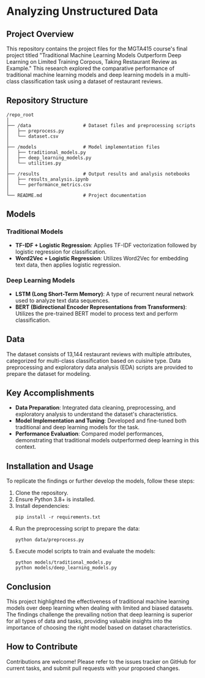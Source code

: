 # Analyzing Unstructured Data

## Project Overview

This repository contains the project files for the MGTA415 course's final project titled "Traditional Machine Learning Models Outperform Deep Learning on Limited Training Corpous, Taking Restaurant Review as Example." This research explored the comparative performance of traditional machine learning models and deep learning models in a multi-class classification task using a dataset of restaurant reviews.

## Repository Structure

```
/repo_root
│
├── /data                   # Dataset files and preprocessing scripts
│   ├── preprocess.py
│   └── dataset.csv
│
├── /models                 # Model implementation files
│   ├── traditional_models.py
│   ├── deep_learning_models.py
│   └── utilities.py
│
├── /results                # Output results and analysis notebooks
│   ├── results_analysis.ipynb
│   └── performance_metrics.csv
│
└── README.md               # Project documentation
```

## Models

### Traditional Models

- **TF-IDF + Logistic Regression**: Applies TF-IDF vectorization followed by logistic regression for classification.
- **Word2Vec + Logistic Regression**: Utilizes Word2Vec for embedding text data, then applies logistic regression.

### Deep Learning Models

- **LSTM (Long Short-Term Memory)**: A type of recurrent neural network used to analyze text data sequences.
- **BERT (Bidirectional Encoder Representations from Transformers)**: Utilizes the pre-trained BERT model to process text and perform classification.

## Data

The dataset consists of 13,144 restaurant reviews with multiple attributes, categorized for multi-class classification based on cuisine type. Data preprocessing and exploratory data analysis (EDA) scripts are provided to prepare the dataset for modeling.

## Key Accomplishments

- **Data Preparation**: Integrated data cleaning, preprocessing, and exploratory analysis to understand the dataset's characteristics.
- **Model Implementation and Tuning**: Developed and fine-tuned both traditional and deep learning models for the task.
- **Performance Evaluation**: Compared model performances, demonstrating that traditional models outperformed deep learning in this context.

## Installation and Usage

To replicate the findings or further develop the models, follow these steps:

1. Clone the repository.
2. Ensure Python 3.8+ is installed.
3. Install dependencies:
   ```
   pip install -r requirements.txt
   ```
4. Run the preprocessing script to prepare the data:
   ```
   python data/preprocess.py
   ```
5. Execute model scripts to train and evaluate the models:
   ```
   python models/traditional_models.py
   python models/deep_learning_models.py
   ```

## Conclusion

This project highlighted the effectiveness of traditional machine learning models over deep learning when dealing with limited and biased datasets. The findings challenge the prevailing notion that deep learning is superior for all types of data and tasks, providing valuable insights into the importance of choosing the right model based on dataset characteristics.

## How to Contribute

Contributions are welcome! Please refer to the issues tracker on GitHub for current tasks, and submit pull requests with your proposed changes.
